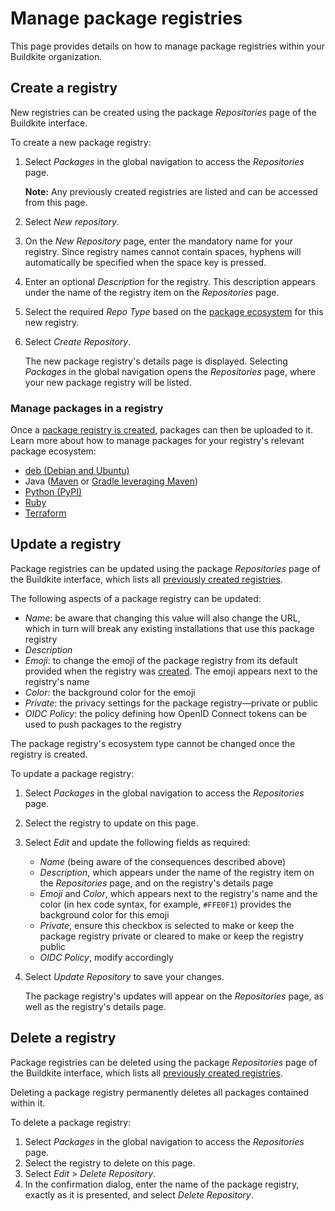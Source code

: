 # Manage package registries

This page provides details on how to manage package registries within your Buildkite organization.

## Create a registry

New registries can be created using the package _Repositories_ page of the Buildkite interface.

To create a new package registry:

1. Select _Packages_ in the global navigation to access the _Repositories_ page.

    **Note:** Any previously created registries are listed and can be accessed from this page.

1. Select _New repository_.
1. On the _New Repository_ page, enter the mandatory name for your registry. Since registry names cannot contain spaces, hyphens will automatically be specified when the space key is pressed.
1. Enter an optional _Description_ for the registry. This description appears under the name of the registry item on the _Repositories_ page.
1. Select the required _Repo Type_ based on the [package ecosystem](/docs/packages#buildkite-packages-supported-package-ecosystems) for this new registry.
1. Select _Create Repository_.

    The new package registry's details page is displayed. Selecting _Packages_ in the global navigation opens the _Repositories_ page, where your new package registry will be listed.

### Manage packages in a registry

Once a [package registry is created](#create-a-registry), packages can then be uploaded to it. Learn more about how to manage packages for your registry's relevant package ecosystem:

- [deb (Debian and Ubuntu)](/docs/packages/debian)
- Java ([Maven](/docs/packages/maven) or [Gradle leveraging Maven](/docs/packages/gradle))
- [Python (PyPI)](/docs/packages/python)
- [Ruby](/docs/packages/ruby)
- [Terraform](/docs/packages/terraform)

## Update a registry

Package registries can be updated using the package _Repositories_ page of the Buildkite interface, which lists all [previously created registries](#create-a-registry).

The following aspects of a package registry can be updated:

- _Name_: be aware that changing this value will also change the URL, which in turn will break any existing installations that use this package registry
- _Description_
- _Emoji_: to change the emoji of the package registry from its default provided when the registry was [created](#create-a-registry). The emoji appears next to the registry's name
- _Color_: the background color for the emoji
- _Private_: the privacy settings for the package registry—private or public
- _OIDC Policy_: the policy defining how OpenID Connect tokens can be used to push packages to the registry

The package registry's ecosystem type cannot be changed once the registry is created.

To update a package registry:

1. Select _Packages_ in the global navigation to access the _Repositories_ page.
1. Select the registry to update on this page.
1. Select _Edit_ and update the following fields as required:
    * _Name_ (being aware of the consequences described above)
    * _Description_, which appears under the name of the registry item on the _Repositories_ page, and on the registry's details page
    * _Emoji_ and _Color_, which appears next to the registry's name and the color (in hex code syntax, for example, `#FFE0F1`) provides the background color for this emoji
    * _Private_, ensure this checkbox is selected to make or keep the package registry private or cleared to make or keep the registry public
    * _OIDC Policy_, modify accordingly

1. Select _Update Repository_ to save your changes.

    The package registry's updates will appear on the _Repositories_ page, as well as the registry's details page.

## Delete a registry

Package registries can be deleted using the package _Repositories_ page of the Buildkite interface, which lists all [previously created registries](#create-a-registry).

Deleting a package registry permanently deletes all packages contained within it.

To delete a package registry:

1. Select _Packages_ in the global navigation to access the _Repositories_ page.
1. Select the registry to delete on this page.
1. Select _Edit_ > _Delete Repository_.
1. In the confirmation dialog, enter the name of the package registry, exactly as it is presented, and select _Delete Repository_.

